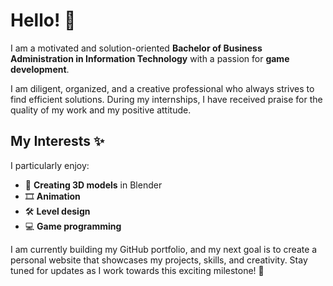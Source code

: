 # Hello! 👋

I am a motivated and solution-oriented **Bachelor of Business Administration in Information Technology** with a passion for **game development**.

I am diligent, organized, and a creative professional who always strives to find efficient solutions. During my internships, I have received praise for the quality of my work and my positive attitude.

## My Interests ✨
I particularly enjoy:
- 🎨 **Creating 3D models** in Blender  
- 🎞️ **Animation**  
- 🛠️ **Level design**  
- 💻 **Game programming**  

I am currently building my GitHub portfolio, and my next goal is to create a personal website that showcases my projects, skills, and creativity. Stay tuned for updates as I work towards this exciting milestone! 🚀

<!--
**devmiska/devmiska** is a ✨ _special_ ✨ repository because its `README.md` (this file) appears on your GitHub profile.

Here are some ideas to get you started:

- 🔭 I’m currently working on ...
- 🌱 I’m currently learning ...
- 👯 I’m looking to collaborate on ...
- 🤔 I’m looking for help with ...
- 💬 Ask me about ...
- 📫 How to reach me: ...
- 😄 Pronouns: ...
- ⚡ Fun fact: ...
-->
